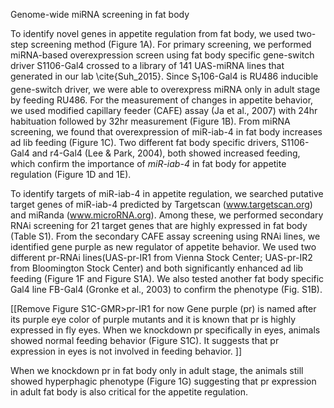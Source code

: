 
Genome-wide miRNA screening in fat body

To identify novel genes in appetite regulation from fat body, we used two-step screening method (Figure 1A). For primary screening, we performed miRNA-based overexpression screen using fat body specific gene-switch driver S1106-Gal4 crossed to a library of 141 UAS-miRNA lines that generated in our lab \cite{Suh_2015}. Since S<sub>1</sub>106-Gal4 is RU486 inducible gene-switch driver, we were able to overexpress miRNA only in adult stage by feeding RU486. For the measurement of changes in appetite behavior, we used modified capillary feeder (CAFE) assay (Ja et al., 2007) with 24hr habituation followed by 32hr measurement (Figure 1B). From miRNA screening, we found that overexpression of miR-iab-4 in fat body increases ad lib feeding (Figure 1C). Two different fat body specific drivers, S1106-Gal4 and r4-Gal4 (Lee & Park, 2004), both showed increased feeding, which confirm the importance of _miR-iab-4_ in fat body for appetite regulation (Figure 1D and 1E).

To identify targets of miR-iab-4 in appetite regulation, we searched putative target genes of miR-iab-4 predicted by Targetscan (www.targetscan.org) and miRanda (www.microRNA.org). Among these, we performed secondary RNAi screening for 21 target genes that are highly expressed in fat body (Table S1). From the secondary CAFE assay screening using RNAi lines, we identified gene purple as new regulator of appetite behavior. We used two different pr-RNAi lines(UAS-pr-IR1 from Vienna Stock Center; UAS-pr-IR2 from Bloomington Stock Center) and both significantly enhanced ad lib feeding (Figure 1F and Figure S1A). We also tested another fat body specific Gal4 line FB-Gal4 (Gronke et al., 2003) to confirm the phenotype (Fig. S1B). 

[[Remove Figure S1C-GMR>pr-IR1 for now
Gene purple (pr) is named after its purple eye color of purple mutants and it is known that pr is highly expressed in fly eyes. When we knockdown pr specifically in eyes, animals showed normal feeding behavior (Figure S1C). It suggests that pr expression in eyes is not involved in feeding behavior. ]]

When we knockdown pr in fat body only in adult stage, the animals still showed hyperphagic phenotype (Figure 1G) suggesting that pr expression in adult fat body is also critical for the appetite regulation.
